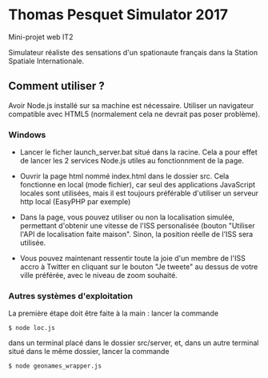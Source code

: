 # Thomas Pesquet Simulator 2017

Mini-projet web IT2

Simulateur réaliste des sensations d'un spationaute français dans la Station Spatiale Internationale.

## Comment utiliser ?

Avoir Node.js installé sur sa machine est nécessaire.
Utiliser un navigateur compatible avec HTML5 (normalement cela ne devrait pas poser problème).

### Windows

+ Lancer le ficher launch_server.bat situé dans la racine. Cela a pour effet de lancer les 2 services Node.js utiles au fonctionnment de la page.

+ Ouvrir la page html nommé index.html dans le dossier src. Cela fonctionne en local (mode fichier), car seul des applications JavaScript locales sont utilisées, mais il est toujours préférable d'utiliser un serveur http local (EasyPHP par exemple)

+ Dans la page, vous pouvez utiliser ou non la localisation simulée, permettant d'obtenir une vitesse de l'ISS personalisée (bouton "Utiliser l'API de localisation faite maison". Sinon, la position réelle de l'ISS sera utilisée.

+ Vous pouvez maintenant ressentir toute la joie d'un membre de l'ISS accro à Twitter en cliquant sur le bouton "Je tweete" au dessus de votre ville préférée, avec le niveau de zoom souhaité.

### Autres systèmes d'exploitation

La première étape doit être faite à la main : lancer la commande
```shell
$ node loc.js
```
dans un terminal placé dans le dossier src/server, et, dans un autre terminal situé dans le même dossier, lancer la commande
```shell
$ node geonames_wrapper.js
```
